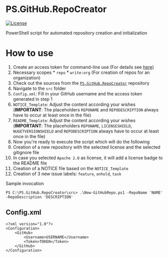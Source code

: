 # PS.GitHub.RepoCreator
[![License](https://img.shields.io/badge/license-Apache%20License%202.0-blue.svg)](https://github.com/rufer7/PS.GitHub.RepoCreator/blob/master/LICENSE)

PowerShell script for automated repository creation and initialization

# How to use

1. Create an access token for command-line use (For details see [here](https://help.github.com/articles/creating-an-access-token-for-command-line-use/))
  1. Necessary scopes
    * `repo`
    * `write:org` (For creation of repos for an organization)
2. Check out the sources from the [`PS.GitHub.RepoCreator`](https://github.com/rufer7/PS.GitHub.RepoCreator) repository
3. Navigate to the `src` folder
  1. `Config.xml`: Fill in your GitHub username and the access token generated in step 1
  2. `NOTICE_Template`: Adjust the content according your wishes (**IMPORTANT**: The placeholders `REPONAME` and `REPODESCRIPTION` always have to occur at least once in the file)
  3. `README_Template`: Adjust the content according your wishes (**IMPORTANT**: The placeholders `REPONAME`, `LICENSESHIELD`, `NUGETVERSIONSHIELD` and `REPODESCRIPTION` always have to occur at least once in the file)
4. Now you're ready to execute the script which will do the following
  1. Creation of a new repository with the selected license and the selected gitignore file
  2. In case you selected `Apache 2.0` as license, it will add a license badge to the README file
  3. Creation of a NOTICE file based on the `NOTICE_Template`
  4. Creation of 3 new issue labels: `feature`, `onhold`, `task`

Sample invocation

```
PS C:\PS.GitHub.RepoCreator\src> .\New-GitHubRepo.ps1 -RepoName 'NAME' -RepoDescription 'DESCRIPTION'
```

## Config.xml

```
<?xml version="1.0"?>
<Configuration>
	<GitHub>
		<Username>USERNAME</Username>
		<Token>TOKEN</Token>
	</GitHub>
</Configuration>
```
